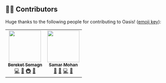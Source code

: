 
## 🙏🏻 Contributors 

Huge thanks to the following people for contributing to Oasis! ([emoji key](https://allcontributors.org/docs/en/emoji-key)):

<!-- ALL-CONTRIBUTORS-LIST:START - Do not remove or modify this section -->
<!-- prettier-ignore-start -->
<!-- markdownlint-disable -->
<table>
  <tr>
    <td align="center"><a href="https://github.com/heybereket"><img src="https://avatars.githubusercontent.com/u/68391329?v=4?s=100" width="100px;" alt=""/><br /><sub><b>Bereket Semagn</b></sub></a><br /><a href="https://github.com/oasis-sh/oasis/commits?author=heybereket" title="Code">💻</a> <a href="https://github.com/oasis-sh/oasis/commits?author=heybereket" title="Documentation">📖</a> <a href="#infra-heybereket" title="Infrastructure (Hosting, Build-Tools, etc)">🚇</a> <a href="#maintenance-heybereket" title="Maintenance">🚧</a></td>
    <td align="center"><a href="https://github.com/samarmohan"><img src="https://avatars.githubusercontent.com/u/71091489?v=4?s=100" width="100px;" alt=""/><br /><sub><b>Samar Mohan</b></sub></a><br /><a href="#question-samarmohan" title="Answering Questions">💬</a> <a href="https://github.com/oasis-sh/oasis/issues?q=author%3Asamarmohan" title="Bug reports">🐛</a> <a href="https://github.com/oasis-sh/oasis/commits?author=samarmohan" title="Code">💻</a> <a href="#tool-samarmohan" title="Tools">🔧</a></td>
  </tr>
</table>

<!-- markdownlint-restore -->
<!-- prettier-ignore-end -->

<!-- ALL-CONTRIBUTORS-LIST:END -->
